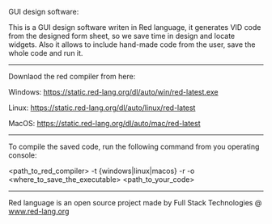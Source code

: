 GUI design software:

This is a GUI design software writen in Red language, it generates VID code from the 
designed form sheet, so we save time in design and locate widgets. Also it allows to include hand-made 
code from the user, save the whole code and run it.

----------------------------------------------------------------

Downlaod the red compiler from here:

Windows: https://static.red-lang.org/dl/auto/win/red-latest.exe

Linux: https://static.red-lang.org/dl/auto/linux/red-latest

MacOS: https://static.red-lang.org/dl/auto/mac/red-latest

----------------------------------------------------------------

To compile the saved code, run the following command from you operating console:

<path_to_red_compiler> -t {windows|linux|macos} -r -o <where_to_save_the_executable> <path_to_your_code>

----------------------------------------------------------------

Red language is an open source project made by Full Stack Technologies @ www.red-lang.org
